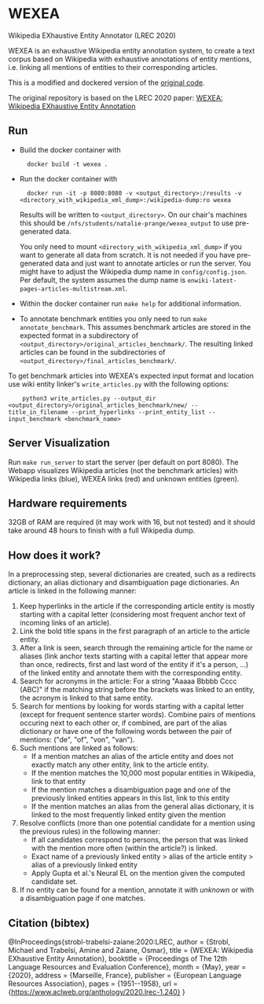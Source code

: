 # WEXEA
Wikipedia EXhaustive Entity Annotator (LREC 2020)

WEXEA is an exhaustive Wikipedia entity annotation system, to create a text corpus based on Wikipedia with exhaustive annotations of entity mentions, i.e. linking all mentions of entities to their corresponding articles. 

This is a modified and dockered version of the [original code](https://github.com/mjstrobl/WEXEA).

The original repository is based on the LREC 2020 paper: 
[WEXEA: Wikipedia EXhaustive Entity Annotation](https://www.aclweb.org/anthology/2020.lrec-1.240)


## Run
* Build the docker container with

        docker build -t wexea .

* Run the docker container with

        docker run -it -p 8080:8080 -v <output_directory>:/results -v <directory_with_wikipedia_xml_dump>:/wikipedia-dump:ro wexea

    Results will be written to `<output_directory>`.
    On our chair's machines this should be `/nfs/students/natalie-prange/wexea_output` to use pre-generated data.
    
    You only need to mount `<directory_with_wikipedia_xml_dump>` if you want to generate all data from scratch.
    It is not needed if you have pre-generated data and just want to annotate articles or run the server.
    You might have to adjust the Wikipedia dump name in `config/config.json`.
    Per default, the system assumes the dump name is `enwiki-latest-pages-articles-multistream.xml`.

* Within the docker container run `make help` for additional information.

* To annotate benchmark entities you only need to run `make annotate_benchmark`.
    This assumes benchmark articles are stored in the expected format in a subdirectory of `<output_directory>/original_articles_benchmark/`.
    The resulting linked articles can be found in the subdirectories of `<output_directory>/final_articles_benchmark/`.

To get benchmark articles into WEXEA's expected input format and location use wiki entity linker's `write_articles.py` with the following options:
        
        python3 write_articles.py --output_dir <output_directory>/original_articles_benchmark/new/ --title_in_filename --print_hyperlinks --print_entity_list --input_benchmark <benchmark_name>

## Server Visualization

Run `make run_server` to start the server (per default on port 8080).
The Webapp visualizes Wikipedia articles (not the benchmark articles) with Wikipedia links (blue), WEXEA links (red) and unknown entities (green).

## Hardware requirements

32GB of RAM are required (it may work with 16, but not tested) and it should take around 48 hours to finish with a full Wikipedia dump.

## How does it work?
In a preprocessing step, several dictionaries are created, such as a redirects dictionary, an alias dictionary and disambiguation page dictionaries.
An article is linked in the following manner:
1) Keep hyperlinks in the article if the corresponding article entity is mostly starting with a capital letter (considering most frequent anchor text of incoming links of an article).
2) Link the bold title spans in the first paragraph of an article to the article entity.
3) After a link is seen, search through the remaining article for the name or aliases (link anchor texts starting with a capital letter that appear more than once, redirects, first and last word of the entity if it's a person, ...) of the linked entity and annotate them with the corresponding entity.
4) Search for acronyms in the article: For a string "Aaaaa Bbbbb Cccc (ABC)" if the matching string before the brackets was linked to an entity, the acronym is linked to that same entity.
5) Search for mentions by looking for words starting with a capital letter (except for frequent sentence starter words). Combine pairs of mentions occuring next to each other or, if combined, are part of the alias dictionary or have one of the following words between the pair of mentions: ("de", "of", "von", "van").
6) Such mentions are linked as follows:
	- If a mention matches an alias of the article entity and does not exactly match any other entity, link to the article entity.
	- If the mention matches the 10,000 most popular entities in Wikipedia, link to that entity
	- If the mention matches a disambiguation page and one of the previously linked entities appears in this list, link to this entity
	- If the mention matches an alias from the general alias dictionary, it is linked to the most frequently linked entity given the mention
7) Resolve conflicts (more than one potential candidate for a mention using the previous rules) in the following manner:
	- If all candidates correspond to persons, the person that was linked with the mention more often (within the article?) is linked.
	- Exact name of a previously linked entity > alias of the article entity > alias of a previously linked entity
	- Apply Gupta et al.'s Neural EL on the mention given the computed candidate set.
8) If no entity can be found for a mention, annotate it with *unknown* or with a disambiguation page if one matches.

## Citation (bibtex)

@InProceedings{strobl-trabelsi-zaiane:2020:LREC,
  author    = {Strobl, Michael  and  Trabelsi, Amine  and  Zaiane, Osmar},
  title     = {WEXEA: Wikipedia EXhaustive Entity Annotation},
  booktitle      = {Proceedings of The 12th Language Resources and Evaluation Conference},
  month          = {May},
  year           = {2020},
  address        = {Marseille, France},
  publisher      = {European Language Resources Association},
  pages     = {1951--1958},
  url       = {https://www.aclweb.org/anthology/2020.lrec-1.240}
}
